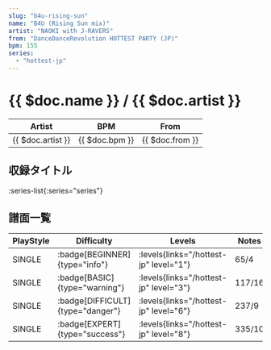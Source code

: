 ```yaml
---
slug: "b4u-rising-sun"
name: "B4U (Rising Sun mix)"
artist: "NAOKI with J-RAVERS"
from: "DanceDanceRevolution HOTTEST PARTY (JP)"
bpm: 155
series:
  - "hottest-jp"
---
```


# {{ $doc.name }} / {{ $doc.artist }}

|Artist|BPM|From|
|------|---|----|
|{{ $doc.artist }}|{{ $doc.bpm }}|{{ $doc.from }}|

## 収録タイトル

:series-list{:series="series"}

## 譜面一覧

|PlayStyle|Difficulty|Levels|Notes|Movie|
|---------|----------|------|-----|-----|
|SINGLE| :badge[BEGINNER]{type="info"}| :levels{links="/hottest-jp" level="1"}|65/4||
|SINGLE| :badge[BASIC]{type="warning"}| :levels{links="/hottest-jp" level="3"}|117/16||
|SINGLE| :badge[DIFFICULT]{type="danger"}| :levels{links="/hottest-jp" level="6"}|237/9||
|SINGLE| :badge[EXPERT]{type="success"}| :levels{links="/hottest-jp" level="8"}|335/10||

